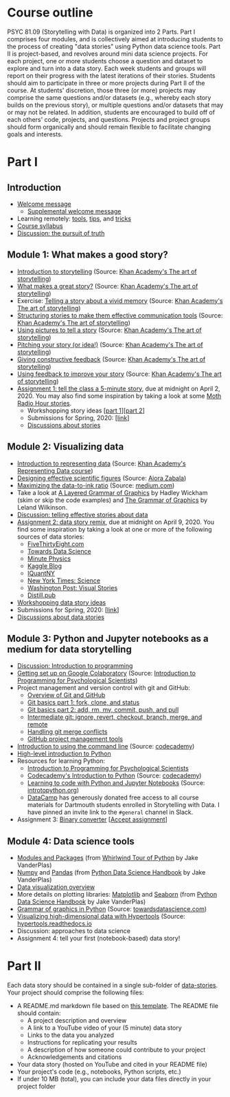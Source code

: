 # Course outline

PSYC 81.09 (Storytelling with Data) is organized into 2 Parts.  Part I comprises four modules, and is collectively aimed at introducing students to the process of creating "data stories" using Python data science tools.  Part II is project-based, and revolves around mini data science projects.  For each project, one or more students choose a question and dataset to explore and turn into a data story.  Each week students and groups will report on their progress with the latest iterations of their stories.  Students should aim to participate in three or more projects during Part II of the course.  At students' discretion, those three (or more) projects may comprise the same questions and/or datasets (e.g., whereby each story builds on the previous story), or multiple questions and/or datasets that may or may not be related.  In addition, students are encouraged to build off of each others' code, projects, and questions.  Projects and project groups should form organically and should remain flexible to facilitate changing goals and interests.

# Part I

## Introduction
- [Welcome message](https://www.youtube.com/watch?v=LvFQLLTu5KY)
  - [Supplemental welcome message](https://youtu.be/JwA6zyWdNIs)
- Learning remotely: [tools](https://youtu.be/uxqZ-Xdra0I), [tips](https://youtu.be/RzCXL8p5VAU), and [tricks](https://youtu.be/5OmFGIYy1kM)
- [Course syllabus](https://github.com/ContextLab/storytelling-with-data/blob/master/admin/PSYC_81_syllabus.pdf)
- [Discussion: the pursuit of truth](https://www.youtube.com/watch?v=GZA21yA0kNM)

## Module 1: What makes a good story?
- [Introduction to storytelling](https://www.khanacademy.org/partner-content/pixar/storytelling/we-are-all-storytellers/v/storytelling-introb) (Source: [Khan Academy's The art of storytelling](https://www.khanacademy.org/partner-content/pixar/storytelling))
- [What makes a great story?](https://www.khanacademy.org/partner-content/pixar/storytelling/we-are-all-storytellers/v/video2-stories) (Source: [Khan Academy's The art of storytelling](https://www.khanacademy.org/partner-content/pixar/storytelling))
- Exercise: [Telling a story about a vivid memory](https://www.khanacademy.org/partner-content/pixar/storytelling/we-are-all-storytellers/a/activity-1) (Source: [Khan Academy's The art of storytelling](https://www.khanacademy.org/partner-content/pixar/storytelling))
- [Structuring stories to make them effective communication tools](https://www.khanacademy.org/partner-content/pixar/storytelling/story-structure/v/piab-storystructure) (Source: [Khan Academy's The art of storytelling](https://www.khanacademy.org/partner-content/pixar/storytelling))
- [Using pictures to tell a story](https://www.khanacademy.org/partner-content/pixar/storytelling/visual-language/v/visual-language) (Source: [Khan Academy's The art of storytelling](https://www.khanacademy.org/partner-content/pixar/storytelling))
- [Pitching your story (or idea!)](https://www.khanacademy.org/partner-content/pixar/storytelling/storyboard-your-film/v/pitching1) (Source: [Khan Academy's The art of storytelling](https://www.khanacademy.org/partner-content/pixar/storytelling))
- [Giving constructive feedback](https://www.khanacademy.org/partner-content/pixar/storytelling/storyboard-your-film/v/pitching2) (Source: [Khan Academy's The art of storytelling](https://www.khanacademy.org/partner-content/pixar/storytelling))
- [Using feedback to improve your story](https://www.khanacademy.org/partner-content/pixar/storytelling/storyboard-your-film/v/pitching3) (Source: [Khan Academy's The art of storytelling](https://www.khanacademy.org/partner-content/pixar/storytelling))
- [Assignment 1: tell the class a 5-minute story](https://github.com/ContextLab/storytelling-with-data/blob/master/assignments/assignment%201/Assignment_1.md), due at midnight on April 2, 2020.  You may also find some inspiration by taking a look at some [Moth Radio Hour stories](https://themoth.org/radio-hour).
  - Workshopping story ideas [[part 1](https://www.youtube.com/watch?v=F0nTHmxp1jY)][[part 2](https://www.youtube.com/watch?v=PvUdF4u1_BU)]
  - Submissions for Spring, 2020: [[link](https://www.youtube.com/playlist?list=PLjQYT8Fwp985vuGsFBKkJlOv5L8H4igar)]
  - [Discussions about stories](https://youtu.be/7Wx2G5kLKEc)

## Module 2: Visualizing data
- [Introduction to representing data](https://www.khanacademy.org/math/pre-algebra/pre-algebra-math-reasoning/pre-algebra-representing-data/v/ways-to-represent-data) (Source: [Khan Academy's Representing Data course](https://www.khanacademy.org/math/pre-algebra/pre-algebra-math-reasoning#pre-algebra-representing-data))
- [Designing effective scientific figures](https://www.dropbox.com/s/qdiqqt3a8i632hn/DesigningEffectiveScientificFigures_Zabala_afternoon_v00.pdf) (Source: [Aiora Zabala](https://bioinformatics-core-shared-training.github.io/effective-figure-design/DesigningEffectiveScientificFigures_Zabala_afternoon_v00.pdf))
- [Maximizing the data-to-ink ratio](https://medium.com/plotly/maximizing-the-data-ink-ratio-in-dashboards-and-slide-deck-7887f7c1fab) (Source: [medium.com](https://medium.com/))
- Take a look at [A Layered Grammar of Graphics](https://www.dropbox.com/s/xhpjth2f4aamn5u/layered-grammar.pdf) by Hadley Wickham (skim or skip the code examples) and [The Grammar of Graphics](https://www.dropbox.com/s/4qwd16psogqdgi6/Wilk10.pdf) by Leland Wilkinson.
- [Discussion: telling effective stories about data](https://youtu.be/yzNx2HzsIVo)
- [Assignment 2: data story remix](https://github.com/ContextLab/storytelling-with-data/blob/master/assignments/assignment%202/Assignment_2.md), due at midnight on April 9, 2020.  You find some inspiration by taking a look at one or more of the following sources of data stories:
  - [FiveThirtyEight.com](https://fivethirtyeight.com/)
  - [Towards Data Science](https://towardsdatascience.com/)
  - [Minute Physics](https://www.youtube.com/user/minutephysics)
  - [Kaggle Blog](https://medium.com/kaggle-blog)
  - [IQuantNY](https://iquantny.tumblr.com/)
  - [New York Times: Science](https://www.nytimes.com/section/science)
  - [Washington Post: Visual Stories](https://www.washingtonpost.com/)
  - [Distill.pub](https://distill.pub/archive/)
- [Workshopping data story ideas](https://youtu.be/PNzm65lSnW0)
- Submissions for Spring, 2020: [[link](https://www.youtube.com/playlist?list=PLjQYT8Fwp98490cWdyQaIOaMcGF8tXM-Y)]
- [Discussions about data stories](https://youtu.be/WBIy24iOus4)

## Module 3: Python and Jupyter notebooks as a medium for data storytelling
- [Discussion: Introduction to programming](https://youtu.be/kp4zoYErO84)
- [Getting set up on Google Colaboratory](https://colab.research.google.com/github/ContextLab/cs-for-psych/blob/master/slides/module_1/introduction_and_overview.ipynb) (Source: [Introduction to Programming for Psychological Scientists](https://github.com/ContextLab/cs-for-psych/tree/master/slides))
- Project management and version control with git and GitHub:
  - [Overview of Git and GitHub](https://www.youtube.com/watch?v=4Fsg4UPHsrM)
  - [Git basics part 1: fork, clone, and status](https://www.youtube.com/watch?v=4aMftm6V_lY)
  - [Git basics part 2: add, rm, mv, commit, push, and pull](https://www.youtube.com/watch?v=j1EuezxSqsY)
  - [Intermediate git: ignore, revert, checkout, branch, merge, and remote](https://www.youtube.com/watch?v=PlqGgzpw1c0)
  - [Handling git merge conflicts](https://youtu.be/N9_OP6gwgjU)
  - [GitHub project management tools](https://youtu.be/9SIqCrj_vyQ)
- [Introduction to using the command line](https://www.codecademy.com/learn/learn-the-command-line) (Source: [codecademy](https://www.codecademy.com/))
- [High-level introduction to Python](https://github.com/ContextLab/storytelling-with-data/blob/master/slides/intro_to_python.ipynb)
- Resources for learning Python:
  - [Introduction to Programming for Psychological Scientists](https://github.com/ContextLab/cs-for-psych/tree/master/slides)
  - [Codecademy's Introduction to Python](https://www.codecademy.com/learn/learn-python) (Source: [codecademy](https://www.codecademy.com/))
  - [Learning to code with Python and Jupyter Notebooks](http://introtopython.org/) (Source: [introtopython.org](http://introtopython.org/))
  - [DataCamp](https://www.datacamp.com) has generously donated free access to all course materials for Dartmouth students enrolled in Storytelling with Data.  I have pinned an invite link to the `#general` channel in Slack.
- Assignment 3: [Binary converter](https://github.com/ContextLab/storytelling-with-data-binary-converter) [[Accept assignment](https://classroom.github.com/a/6eTaFkVe)]

## Module 4: Data science tools
- [Modules and Packages](https://jakevdp.github.io/WhirlwindTourOfPython/13-modules-and-packages.html) (from [Whirlwind Tour of Python](https://jakevdp.github.io/WhirlwindTourOfPython/index.html) by Jake VanderPlas)
- [Numpy](https://jakevdp.github.io/PythonDataScienceHandbook/02.00-introduction-to-numpy.html) and [Pandas](https://jakevdp.github.io/PythonDataScienceHandbook/03.00-introduction-to-pandas.html) (from [Python Data Science Handbook](https://jakevdp.github.io/PythonDataScienceHandbook/index.html) by Jake VanderPlas)
- [Data visualization overview](https://github.com/ContextLab/cs-for-psych/blob/master/slides/module_4/data_visualization.ipynb)
- More details on plotting libraries: [Matplotlib](https://jakevdp.github.io/PythonDataScienceHandbook/04.00-introduction-to-matplotlib.html) and [Seaborn](https://jakevdp.github.io/PythonDataScienceHandbook/04.14-visualization-with-seaborn.html) (from [Python Data Science Handbook](https://jakevdp.github.io/PythonDataScienceHandbook/index.html) by Jake VanderPlas)
- [Grammar of graphics in Python](https://towardsdatascience.com/how-to-use-ggplot2-in-python-74ab8adec129) (Source: [towardsdatascience.com](https://towardsdatascience.com/))
- [Visualizing high-dimensional data with Hypertools](https://hypertools.readthedocs.io/en/latest/tutorials.html) (Source: [hypertools.readthedocs.io](https://hypertools.readthedocs.io/)
- Discussion: approaches to data science
- Assignment 4: tell your first (notebook-based) data story!

# Part II

Each data story should be contained in a single sub-folder of [data-stories](https://github.com/ContextLab/storytelling-with-data/tree/master/data-stories).  Your project should comprise the following files:
- A README.md markdown file based on [this template](https://github.com/ContextLab/storytelling-with-data/blob/master/data-stories/demo/README.md).  The README file should contain:
  - A project description and overview
  - A link to a YouTube video of your (5 minute) data story
  - Links to the data you analyzed
  - Instructions for replicating your results
  - A description of how someone could contribute to your project
  - Acknowledgements and citations
- Your data story (hosted on YouTube and cited in your README file)
- Your project's code (e.g., notebooks, Python scripts, etc.)
- If under 10 MB (total), you can include your data files directly in your project folder
